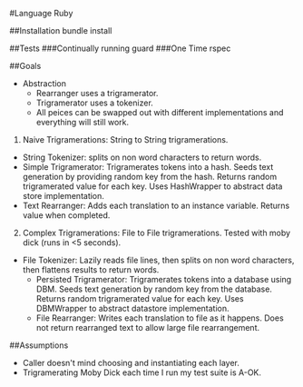 #Language
Ruby

##Installation
bundle install

##Tests
###Continually running
guard
###One Time
rspec

##Goals
- Abstraction
  - Rearranger uses a trigramerator.
  - Trigramerator uses a tokenizer.
  - All peices can be swapped out with different implementations and everything will still work.

1. Naive Trigramerations: String to String trigramerations.
  - String Tokenizer: splits on non word characters to return words.
  - Simple Trigramerator: Trigramerates tokens into a hash. Seeds text generation by providing random key from the hash. Returns random trigramerated value for each key. Uses HashWrapper to abstract data store implementation.
  - Text Rearranger: Adds each translation to an instance variable. Returns value when completed.
2. Complex Trigramerations: File to File trigramerations. Tested with moby dick (runs in <5 seconds).
  - File Tokenizer: Lazily reads file lines, then splits on non word characters, then flattens results to return words.
	- Persisted Trigramerator: Trigramerates tokens into a database using DBM.  Seeds text generation by random key from the database. Returns random trigramerated value for each key. Uses DBMWrapper to abstract datastore implementation.
	- File Rearranger: Writes each translation to file as it happens. Does not return rearranged text to allow large file rearrangement.

##Assumptions
- Caller doesn't mind choosing and instantiating each layer.
- Trigramerating Moby Dick each time I run my test suite is A-OK.
